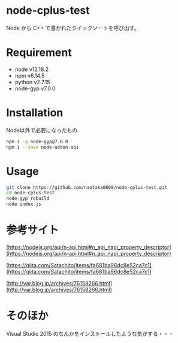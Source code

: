 
# node-cplus-test

Node から C++ で書かれたクイックソートを呼び出す。

# Requirement

* node v12.18.2
* npm v6.14.5
* python v2.7.15
* node-gyp v7.0.0

# Installation

Node以外で必要になったもの

```bash
npm i -g node-gyp@7.0.0
npm i --save node-addon-api
```

# Usage

```bash
git clone https://github.com/naotaka0608/node-cplus-test.git
cd node-cplus-test
node-gyp rebuild
node index.js 
```

# 参考サイト
[https://nodejs.org/api/n-api.html#n_api_napi_property_descriptor](https://nodejs.org/api/n-api.html#n_api_napi_property_descriptor)

[https://qiita.com/Satachito/items/fa681ba96dc8e52ca7c1](https://qiita.com/Satachito/items/fa681ba96dc8e52ca7c1)

[http://var.blog.jp/archives/76158266.html](http://var.blog.jp/archives/76158266.html)

# そのほか
Visual Studio 2015 のなんかをインストールしたような気がする・・・